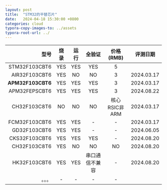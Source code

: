```yaml
---
layout: post
title:  "STM32的平替芯片"
date:   2024-04-18 15:30:00 +0800
categories: cloud
typora-copy-images-to: ../assets
typora-root-url: ../
---
```


| 型号 | 烧录 | 运行 | 全验证 | 价格(RMB) | 评测日期 |
| ---: | :----: | :----: | :----: | :----: | :----: |
|  STM32F103CBT6  | YES | YES | YES | 5 |
|  AIR32F103CBT6  | YES | NO  | NO  | 3 | 2024.03.17 |
|  **APM32F103CBT6**  | YES | YES  | YES  | 3 | 2024.03.17 |
|  APM32FEPSCBT6  | YES | YES  | YES  | 3 | 2024.08.22 |
|  CH32F103C8T6   | NO  | NO  | NO  | 核心RSIC非ARM | 2024.03.17 |
|  FCM32F103CBT6  | YES | YES | -   | - | 2024.03.17 
|  GD32F103CBT6  | YES | YES | -   | - | 2024.06.05 ||
|  CKS32F103CBT6  | YES | YES | YES  | - | 2024.08.20 |
|  CH32F103C8T6  | YES | NO | NO   | NO | 2024.08.20 |
|  HK32F103CBT6  | YES | YES | 串口通信不兼容 | - | 2024.08.20 |
|  。。。  | - | - | - | - |

